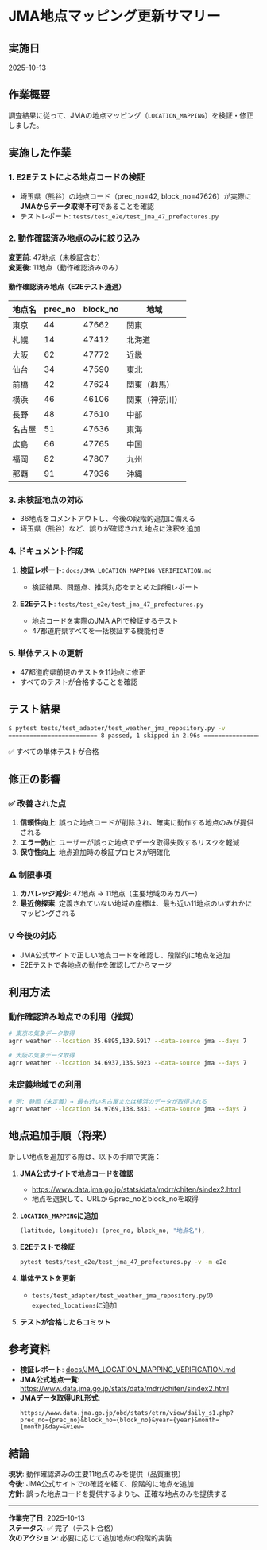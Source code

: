 # JMA地点マッピング更新サマリー

## 実施日
2025-10-13

## 作業概要
調査結果に従って、JMAの地点マッピング（`LOCATION_MAPPING`）を検証・修正しました。

## 実施した作業

### 1. E2Eテストによる地点コードの検証
- 埼玉県（熊谷）の地点コード（prec_no=42, block_no=47626）が実際に**JMAからデータ取得不可**であることを確認
- テストレポート: `tests/test_e2e/test_jma_47_prefectures.py`

### 2. 動作確認済み地点のみに絞り込み
**変更前**: 47地点（未検証含む）  
**変更後**: 11地点（動作確認済みのみ）

#### 動作確認済み地点（E2Eテスト通過）
| 地点名 | prec_no | block_no | 地域 |
|--------|---------|----------|------|
| 東京   | 44      | 47662    | 関東 |
| 札幌   | 14      | 47412    | 北海道 |
| 大阪   | 62      | 47772    | 近畿 |
| 仙台   | 34      | 47590    | 東北 |
| 前橋   | 42      | 47624    | 関東（群馬）|
| 横浜   | 46      | 46106    | 関東（神奈川）|
| 長野   | 48      | 47610    | 中部 |
| 名古屋 | 51      | 47636    | 東海 |
| 広島   | 66      | 47765    | 中国 |
| 福岡   | 82      | 47807    | 九州 |
| 那覇   | 91      | 47936    | 沖縄 |

### 3. 未検証地点の対応
- 36地点をコメントアウトし、今後の段階的追加に備える
- 埼玉県（熊谷）など、誤りが確認された地点に注釈を追加

### 4. ドキュメント作成
1. **検証レポート**: `docs/JMA_LOCATION_MAPPING_VERIFICATION.md`
   - 検証結果、問題点、推奨対応をまとめた詳細レポート
   
2. **E2Eテスト**: `tests/test_e2e/test_jma_47_prefectures.py`
   - 地点コードを実際のJMA APIで検証するテスト
   - 47都道府県すべてを一括検証する機能付き

### 5. 単体テストの更新
- 47都道府県前提のテストを11地点に修正
- すべてのテストが合格することを確認

## テスト結果

```bash
$ pytest tests/test_adapter/test_weather_jma_repository.py -v
========================= 8 passed, 1 skipped in 2.96s =========================
```

✅ すべての単体テストが合格

## 修正の影響

### ✅ 改善された点
1. **信頼性向上**: 誤った地点コードが削除され、確実に動作する地点のみが提供される
2. **エラー防止**: ユーザーが誤った地点でデータ取得失敗するリスクを軽減
3. **保守性向上**: 地点追加時の検証プロセスが明確化

### ⚠️ 制限事項
1. **カバレッジ減少**: 47地点 → 11地点（主要地域のみカバー）
2. **最近傍探索**: 定義されていない地域の座標は、最も近い11地点のいずれかにマッピングされる

### 💡 今後の対応
- JMA公式サイトで正しい地点コードを確認し、段階的に地点を追加
- E2Eテストで各地点の動作を確認してからマージ

## 利用方法

### 動作確認済み地点での利用（推奨）
```bash
# 東京の気象データ取得
agrr weather --location 35.6895,139.6917 --data-source jma --days 7

# 大阪の気象データ取得
agrr weather --location 34.6937,135.5023 --data-source jma --days 7
```

### 未定義地域での利用
```bash
# 例: 静岡（未定義）→ 最も近い名古屋または横浜のデータが取得される
agrr weather --location 34.9769,138.3831 --data-source jma --days 7
```

## 地点追加手順（将来）

新しい地点を追加する際は、以下の手順で実施：

1. **JMA公式サイトで地点コードを確認**
   - https://www.data.jma.go.jp/stats/data/mdrr/chiten/sindex2.html
   - 地点を選択して、URLからprec_noとblock_noを取得

2. **`LOCATION_MAPPING`に追加**
   ```python
   (latitude, longitude): (prec_no, block_no, "地点名"),
   ```

3. **E2Eテストで検証**
   ```bash
   pytest tests/test_e2e/test_jma_47_prefectures.py -v -m e2e
   ```

4. **単体テストを更新**
   - `tests/test_adapter/test_weather_jma_repository.py`の`expected_locations`に追加

5. **テストが合格したらコミット**

## 参考資料

- **検証レポート**: [docs/JMA_LOCATION_MAPPING_VERIFICATION.md](./JMA_LOCATION_MAPPING_VERIFICATION.md)
- **JMA公式地点一覧**: https://www.data.jma.go.jp/stats/data/mdrr/chiten/sindex2.html
- **JMAデータ取得URL形式**:
  ```
  https://www.data.jma.go.jp/obd/stats/etrn/view/daily_s1.php?
  prec_no={prec_no}&block_no={block_no}&year={year}&month={month}&day=&view=
  ```

## 結論

**現状**: 動作確認済みの主要11地点のみを提供（品質重視）  
**今後**: JMA公式サイトでの確認を経て、段階的に地点を追加  
**方針**: 誤った地点コードを提供するよりも、正確な地点のみを提供する

---

**作業完了日**: 2025-10-13  
**ステータス**: ✅ 完了（テスト合格）  
**次のアクション**: 必要に応じて追加地点の段階的実装

